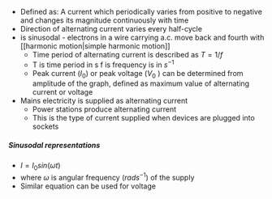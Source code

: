 - Defined as: A current which periodically varies from positive to negative and changes its magnitude continuously with time
- Direction of alternating current varies every half-cycle
- is sinusodal - electrons in a wire carrying a.c. move back and fourth with [[harmonic motion|simple harmonic motion]] 
	- Time period of alternating current is described as $T = 1/f$
	- T is time period in s f is frequency is in $s^{-1}$
	- Peak current ($I_0$) or peak voltage ($V_0$ ) can be determined from amplitude of the graph, defined as maximum value of alternating current or voltage
- Mains electricity is supplied as alternating current
	- Power stations produce alternating current
	- This is the type of current supplied when devices are plugged into sockets
##### Sinusodal representations
- $I=I_0 sin(\omega t)$
- where $\omega$ is angular frequency ($rads^{-1}$) of the supply
- Similar equation can be used for voltage 